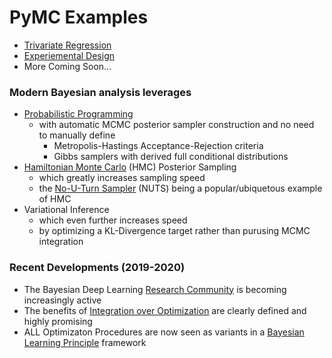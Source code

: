 
# PyMC Examples

- [Trivariate Regression](https://github.com/pointOfive/Home/tree/master/Analysis#bayes-with-pymc3)
- [Experiemental Design](schwartz_farmersdog.pdf)
- More Coming Soon...

### Modern Bayesian analysis leverages
- [Probabilistic Programming](https://docs.pymc.io/)
  - with automatic MCMC posterior sampler construction and no need to manually define
    - Metropolis-Hastings Acceptance-Rejection criteria
    - Gibbs samplers with derived full conditional distributions
- [Hamiltonian Monte Carlo](https://arxiv.org/abs/1701.02434) (HMC) Posterior Sampling
  - which greatly increases sampling speed
  - the [No-U-Turn Sampler](https://arxiv.org/abs/1111.4246) (NUTS) being a popular/ubiquetous example of HMC
- Variational Inference 
  - which even further increases speed
  - by optimizing a KL-Divergence target rather than purusing MCMC integration

### Recent Developments (2019-2020)

- The Bayesian Deep Learning [Research Community](http://bayesiandeeplearning.org/) is becoming increasingly active
- The benefits of [Integration over Optimization](https://arxiv.org/abs/2001.10995) are clearly defined and highly promising
- ALL Optimizaton Procedures are now seen as variants in a [Bayesian Learning Principle](https://arxiv.org/abs/1906.02506) framework
